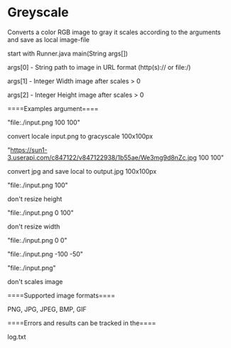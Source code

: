 # Greyscale
Converts a color RGB image to gray
it scales according to the arguments
and save as local image-file


start with Runner.java main(String args[])

args[0] - String path to image in URL format (http(s):// or file:/)

args[1] - Integer Width image after scales > 0

args[2] - Integer Height image after scales > 0



====Examples argument====

"file:./input.png 100 100"

convert locale input.png to gracyscale 100x100px

"https://sun1-3.userapi.com/c847122/v847122938/1b55ae/We3mg9d8nZc.jpg 100 100"

convert jpg and save local to output.jpg 100x100px

"file:./input.png 100"

don't resize height


"file:./input.png 0 100"

don't resize width


"file:./input.png 0 0"

"file:./input.png -100 -50"

"file:./input.png"

don't scales image

====Supported image formats====

PNG, JPG, JPEG, BMP, GIF

====Errors and results can be tracked in the====

log.txt

